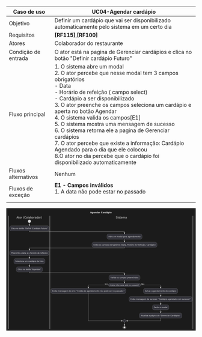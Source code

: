 | Caso de uso         | UC04-Agendar cardápio                                                                                                                                                                                                                                                                                                                                                                                                                                                                                                                                                                                      |
| ------------------- | ----------------------------------------------------------------------------------------------------------------------------------------------------------------------------------------------------------------------------------------------------------------------------------------------------------------------------------------------------------------------------------------------------------------------------------------------------------------------------------------------------------------------------------------------------------------------------------------------------- |
| Objetivo            | Definir um cardápio que vai ser disponibilizado automaticamente pelo sistema em um certo dia                                                                                                                                                                                                                                                                                                                                                                                                                                                                                                          |
| Requisitos          | **[RF115]**,**[RF100]**                                                                                                                                                                                                                                                                                                                                                                                                                                                                                                                                                                               |
| Atores              | Colaborador do restaurante                                                                                                                                                                                                                                                                                                                                                                                                                                                                                                                                                                            |
| Condição de entrada | O ator está na pagina de Gerenciar cardápios e clica no botão "Definir cardápio Futuro"                                                                                                                                                                                                                                                                                                                                                                                                                                                                                                               |
| Fluxo principal     | 1. O sistema abre um modal<br>2. O ator percebe que nesse modal tem 3 campos obrigatórios<br>        - Data<br>		- Horário de refeição ( campo select)<br>		- Cardápio a ser disponibilizado<br>3. O ator preenche os campos seleciona um cardápio e aperta no botão Agendar<br>4. O sistema valida os campos[E1]<br>5. O sistema mostra uma mensagem de sucesso<br>6. O sistema retorna ele a pagina de Gerenciar cardápios<br>7. O ator percebe que existe a informação: Cardápio Agendado para o dia que ele colocou<br>8.O ator no dia percebe que o cardápio foi disponibilizado automaticamente |
| Fluxos alternativos | Nenhum                                                                                                                                                                                                                                                                                                                                                                                                                                                                                                                                                                                                |
| Fluxos de exceção   | **E1 - Campos inválidos**<br>1. A data não pode estar no passado<br><br>                                                                                                                                                                                                                                                                                                                                                                                                                                                                                                                              |
![Diagrama](atividades_agendar_Cardapio.png)